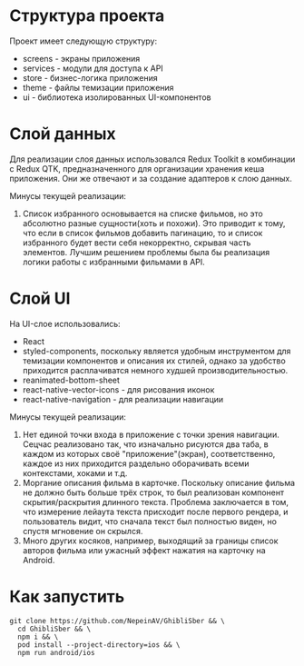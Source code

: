 # Структура проекта

Проект имеет следующую структуру:
- screens - экраны приложения
- services - модули для доступа к API
- store - бизнес-логика приложения
- theme - файлы темизации приложения
- ui - библиотека изолированных UI-компонентов

# Слой данных

Для реализации слоя данных использовался Redux Toolkit в комбинации с Redux QTK, предназначенного для организации хранения кеша приложения. Они же отвечают и за создание адаптеров к слою данных. 

Минусы текущей реализации:
1. Список избранного основывается на списке фильмов, но это абсолютно разные сущности(хоть и похожи). Это приводит к тому, что если в список фильмов добавить пагинацию, то и список избранного будет вести себя некорректно, скрывая часть элементов. Лучшим решением проблемы была бы реализация логики работы с избранными фильмами в API.

# Слой UI

На UI-слое использовались:
- React
- styled-components, поскольку является удобным инструментом для темизации компонентов и описания их стилей, однако за удобство приходится расплачиватся немного худшей производительностью.
- reanimated-bottom-sheet
- react-native-vector-icons - для рисования иконок
- react-native-navigation - для реализации навигации

Минусы текущей реализации:
1. Нет единой точки входа в приложение с точки зрения навигации. Сецчас реализовано так, что изначально рисуются два таба, в каждом из которых своё "приложение"(экран), соответственно, каждое из них приходится раздельно оборачивать всеми контекстами, хоками и т.д.
2. Моргание описания фильма в карточке. Поскольку описание фильма не должно быть больше трёх строк, то был реализован компонент скрытия/раскрытия длинного текста. Проблема заключается в том, что измерение лейаута текста присходит после первого рендера, и пользователь видит, что сначала текст был полностью виден, но спустя мгновение он скрылся.
3. Много других косяков, например, выходящий за границы список авторов фильма или ужасный эффект нажатия на карточку на Android.

# Как запустить

```
git clone https://github.com/NepeinAV/GhibliSber && \
  cd GhibliSber && \
  npm i && \
  pod install --project-directory=ios && \
  npm run android/ios
```
